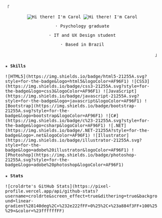 <samp>

  <p align="left">「</p>
  <div align="center">
    <img src="https://readme-typing-svg.demolab.com?font=Consolas&weight=700&size=18&duration=2000&pause=500&color=1f2328&lines=Hi+there!;I'm+Carol#gh-light-mode-only" alt="Hi there! I'm Carol">
    <img src="https://readme-typing-svg.demolab.com?font=Consolas&weight=700&size=18&duration=2000&pause=500&color=f0f6fc&lines=Hi+there!;I'm+Carol#gh-dark-mode-only" alt="Hi there! I'm Carol">
    <p>· Psychology graduate</p>
    <p>· IT and UX Design student</p>
    <p>· Based in Brazil</p>
  </div>
  <p align="right">」</p>

  <h4>★ Skills</h4>
  ![HTML5](https://img.shields.io/badge/html5-21255A.svg?style=for-the-badge&logo=html5&logoColor=AF96F1) ![CSS3](https://img.shields.io/badge/css3-21255A.svg?style=for-the-badge&logo=css3&logoColor=AF96F1) ![JavaScript](https://img.shields.io/badge/javascript-21255A.svg?style=for-the-badge&logo=javascript&logoColor=AF96F1) ![Bootstrap](https://img.shields.io/badge/bootstrap-21255A.svg?style=for-the-badge&logo=bootstrap&logoColor=AF96F1) ![C#](https://img.shields.io/badge/c%23-21255A.svg?style=for-the-badge&logo=csharp&logoColor=AF96F1) ![.NET](https://img.shields.io/badge/.NET-21255A?style=for-the-badge&logo=.net&logoColor=AF96F1) ![Illustrator](https://img.shields.io/badge/illustrator-21255A.svg?style=for-the-badge&logo=adobe%20illustrator&logoColor=AF96F1) ![Photoshop](https://img.shields.io/badge/photoshop-21255A.svg?style=for-the-badge&logo=adobe%20photoshop&logoColor=AF96F1)

  <h4>★ Stats</h4>
  ![croldrte's GitHub Stats](https://pixel-profile.vercel.app/api/github-stats?username=croldrte&screen_effect=true&dithering=true&background=linear-gradient%28140deg%2C+%232e222fFF+0%25%2C+%23a884f3FF+100%25%29+&color=%23ffffffFF)

</samp>
